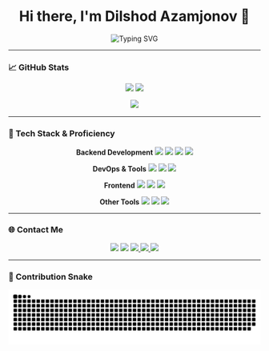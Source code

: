 <h1 align="center">Hi there, I'm Dilshod Azamjonov 👋</h1>

<p align="center">
  <img src="https://readme-typing-svg.demolab.com?font=Fira+Code&pause=1000&color=F76900&center=true&vCenter=true&width=435&lines=Backend+Developer;Django+%7C+DRF+%7C+Python;DevOps+Learner+%7C+Linux+%7C+Docker;Open+Source+%7C+ICPC+Participant" alt="Typing SVG" />
</p>

---

### 📈 GitHub Stats

<p align="center">
  <img src="https://github-readme-stats.vercel.app/api?username=dilshodazamjonov&show_icons=true&theme=tokyonight" height="160"/>
  <img src="https://github-readme-stats.vercel.app/api/top-langs/?username=dilshodazamjonov&layout=compact&theme=tokyonight" height="160"/>
</p>

<p align="center">
  <img src="https://github-readme-streak-stats.herokuapp.com/?user=dilshodazamjonov&theme=tokyonight" height="160"/>
</p>

---

### 🚀 Tech Stack & Proficiency

<p align="center">
  <strong>Backend Development</strong>  
  <img src="https://img.shields.io/badge/Python-3776AB?style=for-the-badge&logo=python&logoColor=white" />
  <img src="https://img.shields.io/badge/Django-092E20?style=for-the-badge&logo=django&logoColor=white" />
  <img src="https://img.shields.io/badge/DRF-000000?style=for-the-badge&logo=django&logoColor=white" />
  <img src="https://img.shields.io/badge/PostgreSQL-336791?style=for-the-badge&logo=postgresql&logoColor=white" />
</p>

<p align="center">
  <strong>DevOps & Tools</strong>  
  <img src="https://img.shields.io/badge/Docker-2496ED?style=for-the-badge&logo=docker&logoColor=white" />
  <img src="https://img.shields.io/badge/Linux-FCC624?style=for-the-badge&logo=linux&logoColor=white" />
  <img src="https://img.shields.io/badge/Git-F05032?style=for-the-badge&logo=git&logoColor=white" />
</p>

<p align="center">
  <strong>Frontend</strong>  
  <img src="https://img.shields.io/badge/JavaScript-F7DF1E?style=for-the-badge&logo=javascript&logoColor=white" />
  <img src="https://img.shields.io/badge/HTML-E34F26?style=for-the-badge&logo=html5&logoColor=white" />
  <img src="https://img.shields.io/badge/CSS-1572B6?style=for-the-badge&logo=css3&logoColor=white" />
</p>

<p align="center">
  <strong>Other Tools</strong>  
  <img src="https://img.shields.io/badge/Selenium-43B02A?style=for-the-badge&logo=selenium&logoColor=white" />
  <img src="https://img.shields.io/badge/Aiogram-1C8BF3?style=for-the-badge&logo=telegram&logoColor=white" />
  <img src="https://img.shields.io/badge/VSCode-0078D4?style=for-the-badge&logo=visualstudiocode&logoColor=white" />
</p>

---

### 🌐 Contact Me

<p align="center">
  <a href="https://t.me/d_azamjonov"><img src="https://img.shields.io/badge/Telegram-2CA5E0?style=for-the-badge&logo=telegram&logoColor=white" /></a>
  <a href="mailto:dilshod1526@gmail.com"><img src="https://img.shields.io/badge/Gmail-D14836?style=for-the-badge&logo=gmail&logoColor=white" /></a>
  <a href="https://www.linkedin.com/in/dilshod-a-zamjonov-779399287/">
    <img src="https://img.shields.io/badge/LinkedIn-0A66C2?style=for-the-badge&logo=linkedin&logoColor=white" />
  </a>
  <a href="https://www.instagram.com/d_azamjonovs/">
    <img src="https://img.shields.io/badge/Instagram-E4405F?style=for-the-badge&logo=instagram&logoColor=white" />
  </a>
  <a href="https://leetcode.com/u/dilshodazamjonov/">
    <img src="https://img.shields.io/badge/LeetCode-FFA116?style=for-the-badge&logo=leetcode&logoColor=white" />
  </a>
</p>

---

### 🐍 Contribution Snake
<p align="center">
  <img src="https://github.com/Platane/snk/raw/output/github-contribution-grid-snake.svg" />
</p>
